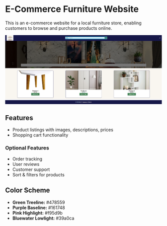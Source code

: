# E-Commerce Furniture Website

This is an e-commerce website for a local furniture store, enabling customers to browse and purchase products online.

![Screenshot of Website](./images/Screenshot.png)

## Features

- Product listings with images, descriptions, prices
- Shopping cart functionality

### Optional Features

- Order tracking
- User reviews
- Customer support
- Sort & filters for products

## Color Scheme

- **Green Treeline:** #478559
- **Purple Baseline:** #161748
- **Pink Highlight:** #f95d9b
- **Bluewater Lowlight:** #39a0ca